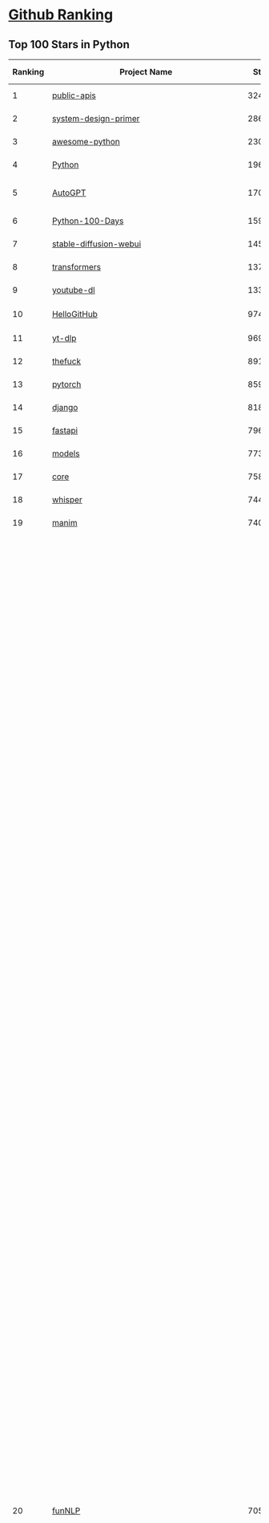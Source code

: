 [Github Ranking](../README.md)
==========

## Top 100 Stars in Python

| Ranking | Project Name | Stars | Forks | Language | Open Issues | Description | Last Commit |
| ------- | ------------ | ----- | ----- | -------- | ----------- | ----------- | ----------- |
| 1 | [public-apis](https://github.com/public-apis/public-apis) | 324465 | 34428 | Python | 42 | A collective list of free APIs | 2024-10-31T19:50:02Z |
| 2 | [system-design-primer](https://github.com/donnemartin/system-design-primer) | 286094 | 47700 | Python | 230 | Learn how to design large-scale systems. Prep for the system design interview.  Includes Anki flashcards. | 2024-12-02T01:10:39Z |
| 3 | [awesome-python](https://github.com/vinta/awesome-python) | 230751 | 25134 | Python | 0 | An opinionated list of awesome Python frameworks, libraries, software and resources. | 2024-08-11T17:10:18Z |
| 4 | [Python](https://github.com/TheAlgorithms/Python) | 196459 | 46120 | Python | 62 | All Algorithms implemented in Python | 2025-01-14T21:24:36Z |
| 5 | [AutoGPT](https://github.com/Significant-Gravitas/AutoGPT) | 170554 | 44841 | Python | 172 | AutoGPT is the vision of accessible AI for everyone, to use and to build on. Our mission is to provide the tools, so that you can focus on what matters. | 2025-01-17T01:03:35Z |
| 6 | [Python-100-Days](https://github.com/jackfrued/Python-100-Days) | 159871 | 52782 | Python | 540 | Python - 100天从新手到大师 | 2025-01-15T14:39:20Z |
| 7 | [stable-diffusion-webui](https://github.com/AUTOMATIC1111/stable-diffusion-webui) | 145933 | 27363 | Python | 2292 | Stable Diffusion web UI | 2024-12-28T22:57:08Z |
| 8 | [transformers](https://github.com/huggingface/transformers) | 137674 | 27581 | Python | 995 | 🤗 Transformers: State-of-the-art Machine Learning for Pytorch, TensorFlow, and JAX. | 2025-01-17T01:25:44Z |
| 9 | [youtube-dl](https://github.com/ytdl-org/youtube-dl) | 133649 | 10171 | Python | 3698 | Command-line program to download videos from YouTube.com and other video sites | 2025-01-15T03:25:16Z |
| 10 | [HelloGitHub](https://github.com/521xueweihan/HelloGitHub) | 97493 | 9782 | Python | 182 | :octocat: 分享 GitHub 上有趣、入门级的开源项目。Share interesting, entry-level open source projects on GitHub. | 2025-01-11T05:03:19Z |
| 11 | [yt-dlp](https://github.com/yt-dlp/yt-dlp) | 96922 | 7592 | Python | 1498 | A feature-rich command-line audio/video downloader | 2025-01-16T02:40:14Z |
| 12 | [thefuck](https://github.com/nvbn/thefuck) | 89194 | 3582 | Python | 272 | Magnificent app which corrects your previous console command. | 2024-07-19T14:56:13Z |
| 13 | [pytorch](https://github.com/pytorch/pytorch) | 85914 | 23130 | Python | 14444 | Tensors and Dynamic neural networks in Python with strong GPU acceleration | 2025-01-17T04:03:38Z |
| 14 | [django](https://github.com/django/django) | 81890 | 32057 | Python | 0 | The Web framework for perfectionists with deadlines. | 2025-01-16T19:01:12Z |
| 15 | [fastapi](https://github.com/fastapi/fastapi) | 79640 | 6825 | Python | 51 | FastAPI framework, high performance, easy to learn, fast to code, ready for production | 2025-01-15T20:18:49Z |
| 16 | [models](https://github.com/tensorflow/models) | 77304 | 45712 | Python | 1065 | Models and examples built with TensorFlow | 2025-01-14T03:40:22Z |
| 17 | [core](https://github.com/home-assistant/core) | 75825 | 31990 | Python | 2867 | :house_with_garden: Open source home automation that puts local control and privacy first. | 2025-01-17T02:16:03Z |
| 18 | [whisper](https://github.com/openai/whisper) | 74444 | 8892 | Python | 0 | Robust Speech Recognition via Large-Scale Weak Supervision | 2025-01-04T20:56:17Z |
| 19 | [manim](https://github.com/3b1b/manim) | 74013 | 6473 | Python | 432 | Animation engine for explanatory math videos | 2025-01-08T16:22:03Z |
| 20 | [funNLP](https://github.com/fighting41love/funNLP) | 70569 | 14645 | Python | 128 | 中英文敏感词、语言检测、中外手机/电话归属地/运营商查询、名字推断性别、手机号抽取、身份证抽取、邮箱抽取、中日文人名库、中文缩写库、拆字词典、词汇情感值、停用词、反动词表、暴恐词表、繁简体转换、英文模拟中文发音、汪峰歌词生成器、职业名称词库、同义词库、反义词库、否定词库、汽车品牌词库、汽车零件词库、连续英文切割、各种中文词向量、公司名字大全、古诗词库、IT词库、财经词库、成语词库、地名词库、历史名人词库、诗词词库、医学词库、饮食词库、法律词库、汽车词库、动物词库、中文聊天语料、中文谣言数据、百度中文问答数据集、句子相似度匹配算法集合、bert资源、文本生成&摘要相关工具、cocoNLP信息抽取工具、国内电话号码正则匹配、清华大学XLORE:中英文跨语言百科知识图谱、清华大学人工智能技术系列报告、自然语言生成、NLU太难了系列、自动对联数据及机器人、用户名黑名单列表、罪名法务名词及分类模型、微信公众号语料、cs224n深度学习自然语言处理课程、中文手写汉字识别、中文自然语言处理 语料/数据集、变量命名神器、分词语料库+代码、任务型对话英文数据集、ASR 语音数据集 + 基于深度学习的中文语音识别系统、笑声检测器、Microsoft多语言数字/单位/如日期时间识别包、中华新华字典数据库及api(包括常用歇后语、成语、词语和汉字)、文档图谱自动生成、SpaCy 中文模型、Common Voice语音识别数据集新版、神经网络关系抽取、基于bert的命名实体识别、关键词(Keyphrase)抽取包pke、基于医疗领域知识图谱的问答系统、基于依存句法与语义角色标注的事件三元组抽取、依存句法分析4万句高质量标注数据、cnocr：用来做中文OCR的Python3包、中文人物关系知识图谱项目、中文nlp竞赛项目及代码汇总、中文字符数据、speech-aligner: 从“人声语音”及其“语言文本”产生音素级别时间对齐标注的工具、AmpliGraph: 知识图谱表示学习(Python)库：知识图谱概念链接预测、Scattertext 文本可视化(python)、语言/知识表示工具：BERT & ERNIE、中文对比英文自然语言处理NLP的区别综述、Synonyms中文近义词工具包、HarvestText领域自适应文本挖掘工具（新词发现-情感分析-实体链接等）、word2word：(Python)方便易用的多语言词-词对集：62种语言/3,564个多语言对、语音识别语料生成工具：从具有音频/字幕的在线视频创建自动语音识别(ASR)语料库、构建医疗实体识别的模型（包含词典和语料标注）、单文档非监督的关键词抽取、Kashgari中使用gpt-2语言模型、开源的金融投资数据提取工具、文本自动摘要库TextTeaser: 仅支持英文、人民日报语料处理工具集、一些关于自然语言的基本模型、基于14W歌曲知识库的问答尝试--功能包括歌词接龙and已知歌词找歌曲以及歌曲歌手歌词三角关系的问答、基于Siamese bilstm模型的相似句子判定模型并提供训练数据集和测试数据集、用Transformer编解码模型实现的根据Hacker News文章标题自动生成评论、用BERT进行序列标记和文本分类的模板代码、LitBank：NLP数据集——支持自然语言处理和计算人文学科任务的100部带标记英文小说语料、百度开源的基准信息抽取系统、虚假新闻数据集、Facebook: LAMA语言模型分析，提供Transformer-XL/BERT/ELMo/GPT预训练语言模型的统一访问接口、CommonsenseQA：面向常识的英文QA挑战、中文知识图谱资料、数据及工具、各大公司内部里大牛分享的技术文档 PDF 或者 PPT、自然语言生成SQL语句（英文）、中文NLP数据增强（EDA）工具、英文NLP数据增强工具 、基于医药知识图谱的智能问答系统、京东商品知识图谱、基于mongodb存储的军事领域知识图谱问答项目、基于远监督的中文关系抽取、语音情感分析、中文ULMFiT-情感分析-文本分类-语料及模型、一个拍照做题程序、世界各国大规模人名库、一个利用有趣中文语料库 qingyun 训练出来的中文聊天机器人、中文聊天机器人seqGAN、省市区镇行政区划数据带拼音标注、教育行业新闻语料库包含自动文摘功能、开放了对话机器人-知识图谱-语义理解-自然语言处理工具及数据、中文知识图谱：基于百度百科中文页面-抽取三元组信息-构建中文知识图谱、masr: 中文语音识别-提供预训练模型-高识别率、Python音频数据增广库、中文全词覆盖BERT及两份阅读理解数据、ConvLab：开源多域端到端对话系统平台、中文自然语言处理数据集、基于最新版本rasa搭建的对话系统、基于TensorFlow和BERT的管道式实体及关系抽取、一个小型的证券知识图谱/知识库、复盘所有NLP比赛的TOP方案、OpenCLaP：多领域开源中文预训练语言模型仓库、UER：基于不同语料+编码器+目标任务的中文预训练模型仓库、中文自然语言处理向量合集、基于金融-司法领域(兼有闲聊性质)的聊天机器人、g2pC：基于上下文的汉语读音自动标记模块、Zincbase 知识图谱构建工具包、诗歌质量评价/细粒度情感诗歌语料库、快速转化「中文数字」和「阿拉伯数字」、百度知道问答语料库、基于知识图谱的问答系统、jieba_fast 加速版的jieba、正则表达式教程、中文阅读理解数据集、基于BERT等最新语言模型的抽取式摘要提取、Python利用深度学习进行文本摘要的综合指南、知识图谱深度学习相关资料整理、维基大规模平行文本语料、StanfordNLP 0.2.0：纯Python版自然语言处理包、NeuralNLP-NeuralClassifier：腾讯开源深度学习文本分类工具、端到端的封闭域对话系统、中文命名实体识别：NeuroNER vs. BertNER、新闻事件线索抽取、2019年百度的三元组抽取比赛：“科学空间队”源码、基于依存句法的开放域文本知识三元组抽取和知识库构建、中文的GPT2训练代码、ML-NLP - 机器学习(Machine Learning)NLP面试中常考到的知识点和代码实现、nlp4han:中文自然语言处理工具集(断句/分词/词性标注/组块/句法分析/语义分析/NER/N元语法/HMM/代词消解/情感分析/拼写检查、XLM：Facebook的跨语言预训练语言模型、用基于BERT的微调和特征提取方法来进行知识图谱百度百科人物词条属性抽取、中文自然语言处理相关的开放任务-数据集-当前最佳结果、CoupletAI - 基于CNN+Bi-LSTM+Attention 的自动对对联系统、抽象知识图谱、MiningZhiDaoQACorpus - 580万百度知道问答数据挖掘项目、brat rapid annotation tool: 序列标注工具、大规模中文知识图谱数据：1.4亿实体、数据增强在机器翻译及其他nlp任务中的应用及效果、allennlp阅读理解:支持多种数据和模型、PDF表格数据提取工具 、 Graphbrain：AI开源软件库和科研工具，目的是促进自动意义提取和文本理解以及知识的探索和推断、简历自动筛选系统、基于命名实体识别的简历自动摘要、中文语言理解测评基准，包括代表性的数据集&基准模型&语料库&排行榜、树洞 OCR 文字识别 、从包含表格的扫描图片中识别表格和文字、语声迁移、Python口语自然语言处理工具集(英文)、 similarity：相似度计算工具包，java编写、海量中文预训练ALBERT模型 、Transformers 2.0 、基于大规模音频数据集Audioset的音频增强 、Poplar：网页版自然语言标注工具、图片文字去除，可用于漫画翻译 、186种语言的数字叫法库、Amazon发布基于知识的人-人开放领域对话数据集 、中文文本纠错模块代码、繁简体转换 、 Python实现的多种文本可读性评价指标、类似于人名/地名/组织机构名的命名体识别数据集 、东南大学《知识图谱》研究生课程(资料)、. 英文拼写检查库 、 wwsearch是企业微信后台自研的全文检索引擎、CHAMELEON：深度学习新闻推荐系统元架构 、 8篇论文梳理BERT相关模型进展与反思、DocSearch：免费文档搜索引擎、 LIDA：轻量交互式对话标注工具 、aili - the fastest in-memory index in the East 东半球最快并发索引 、知识图谱车音工作项目、自然语言生成资源大全 、中日韩分词库mecab的Python接口库、中文文本摘要/关键词提取、汉字字符特征提取器 (featurizer)，提取汉字的特征（发音特征、字形特征）用做深度学习的特征、中文生成任务基准测评 、中文缩写数据集、中文任务基准测评 - 代表性的数据集-基准(预训练)模型-语料库-baseline-工具包-排行榜、PySS3：面向可解释AI的SS3文本分类器机器可视化工具 、中文NLP数据集列表、COPE - 格律诗编辑程序、doccano：基于网页的开源协同多语言文本标注工具 、PreNLP：自然语言预处理库、简单的简历解析器，用来从简历中提取关键信息、用于中文闲聊的GPT2模型：GPT2-chitchat、基于检索聊天机器人多轮响应选择相关资源列表(Leaderboards、Datasets、Papers)、(Colab)抽象文本摘要实现集锦(教程 、词语拼音数据、高效模糊搜索工具、NLP数据增广资源集、微软对话机器人框架 、 GitHub Typo Corpus：大规模GitHub多语言拼写错误/语法错误数据集、TextCluster：短文本聚类预处理模块 Short text cluster、面向语音识别的中文文本规范化、BLINK：最先进的实体链接库、BertPunc：基于BERT的最先进标点修复模型、Tokenizer：快速、可定制的文本词条化库、中文语言理解测评基准，包括代表性的数据集、基准(预训练)模型、语料库、排行榜、spaCy 医学文本挖掘与信息提取 、 NLP任务示例项目代码集、 python拼写检查库、chatbot-list - 行业内关于智能客服、聊天机器人的应用和架构、算法分享和介绍、语音质量评价指标(MOSNet, BSSEval, STOI, PESQ, SRMR)、 用138GB语料训练的法文RoBERTa预训练语言模型 、BERT-NER-Pytorch：三种不同模式的BERT中文NER实验、无道词典 - 有道词典的命令行版本，支持英汉互查和在线查询、2019年NLP亮点回顾、 Chinese medical dialogue data 中文医疗对话数据集 、最好的汉字数字(中文数字)-阿拉伯数字转换工具、 基于百科知识库的中文词语多词义/义项获取与特定句子词语语义消歧、awesome-nlp-sentiment-analysis - 情感分析、情绪原因识别、评价对象和评价词抽取、LineFlow：面向所有深度学习框架的NLP数据高效加载器、中文医学NLP公开资源整理 、MedQuAD：(英文)医学问答数据集、将自然语言数字串解析转换为整数和浮点数、Transfer Learning in Natural Language Processing (NLP) 、面向语音识别的中文/英文发音辞典、Tokenizers：注重性能与多功能性的最先进分词器、CLUENER 细粒度命名实体识别 Fine Grained Named Entity Recognition、 基于BERT的中文命名实体识别、中文谣言数据库、NLP数据集/基准任务大列表、nlp相关的一些论文及代码, 包括主题模型、词向量(Word Embedding)、命名实体识别(NER)、文本分类(Text Classificatin)、文本生成(Text Generation)、文本相似性(Text Similarity)计算等，涉及到各种与nlp相关的算法，基于keras和tensorflow 、Python文本挖掘/NLP实战示例、 Blackstone：面向非结构化法律文本的spaCy pipeline和NLP模型通过同义词替换实现文本“变脸” 、中文 预训练 ELECTREA 模型: 基于对抗学习 pretrain Chinese Model 、albert-chinese-ner - 用预训练语言模型ALBERT做中文NER 、基于GPT2的特定主题文本生成/文本增广、开源预训练语言模型合集、多语言句向量包、编码、标记和实现：一种可控高效的文本生成方法、 英文脏话大列表 、attnvis：GPT2、BERT等transformer语言模型注意力交互可视化、CoVoST：Facebook发布的多语种语音-文本翻译语料库，包括11种语言(法语、德语、荷兰语、俄语、西班牙语、意大利语、土耳其语、波斯语、瑞典语、蒙古语和中文)的语音、文字转录及英文译文、Jiagu自然语言处理工具 - 以BiLSTM等模型为基础，提供知识图谱关系抽取 中文分词 词性标注 命名实体识别 情感分析 新词发现 关键词 文本摘要 文本聚类等功能、用unet实现对文档表格的自动检测，表格重建、NLP事件提取文献资源列表 、 金融领域自然语言处理研究资源大列表、CLUEDatasetSearch - 中英文NLP数据集：搜索所有中文NLP数据集，附常用英文NLP数据集 、medical_NER - 中文医学知识图谱命名实体识别 、(哈佛)讲因果推理的免费书、知识图谱相关学习资料/数据集/工具资源大列表、Forte：灵活强大的自然语言处理pipeline工具集 、Python字符串相似性算法库、PyLaia：面向手写文档分析的深度学习工具包、TextFooler：针对文本分类/推理的对抗文本生成模块、Haystack：灵活、强大的可扩展问答(QA)框架、中文关键短语抽取工具 | 2024-05-10T07:38:24Z |
| 21 | [flask](https://github.com/pallets/flask) | 68562 | 16252 | Python | 1 | The Python micro framework for building web applications. | 2025-01-05T17:10:05Z |
| 22 | [devops-exercises](https://github.com/bregman-arie/devops-exercises) | 67363 | 15079 | Python | 31 | Linux, Jenkins, AWS, SRE, Prometheus, Docker, Python, Ansible, Git, Kubernetes, Terraform, OpenStack, SQL, NoSQL, Azure, GCP, DNS, Elastic, Network, Virtualization. DevOps Interview Questions | 2024-12-28T12:40:46Z |
| 23 | [gpt_academic](https://github.com/binary-husky/gpt_academic) | 66935 | 8221 | Python | 397 | 为GPT/GLM等LLM大语言模型提供实用化交互接口，特别优化论文阅读/润色/写作体验，模块化设计，支持自定义快捷按钮&函数插件，支持Python和C++等项目剖析&自译解功能，PDF/LaTex论文翻译&总结功能，支持并行问询多种LLM模型，支持chatglm3等本地模型。接入通义千问, deepseekcoder, 讯飞星火, 文心一言, llama2, rwkv, claude2, moss等。 | 2025-01-16T15:40:24Z |
| 24 | [screenshot-to-code](https://github.com/abi/screenshot-to-code) | 66873 | 8146 | Python | 84 | Drop in a screenshot and convert it to clean code (HTML/Tailwind/React/Vue) | 2025-01-09T17:57:19Z |
| 25 | [awesome-machine-learning](https://github.com/josephmisiti/awesome-machine-learning) | 66630 | 14738 | Python | 0 | A curated list of awesome Machine Learning frameworks, libraries and software. | 2024-12-16T21:26:20Z |
| 26 | [d2l-zh](https://github.com/d2l-ai/d2l-zh) | 65119 | 11186 | Python | 0 | 《动手学深度学习》：面向中文读者、能运行、可讨论。中英文版被70多个国家的500多所大学用于教学。 | 2024-07-30T09:32:19Z |
| 27 | [cpython](https://github.com/python/cpython) | 64756 | 30899 | Python | 7218 | The Python programming language | 2025-01-17T02:48:42Z |
| 28 | [ComfyUI](https://github.com/comfyanonymous/ComfyUI) | 63785 | 6824 | Python | 1847 | The most powerful and modular diffusion model GUI, api and backend with a graph/nodes interface. | 2025-01-17T02:17:33Z |
| 29 | [ansible](https://github.com/ansible/ansible) | 63677 | 23944 | Python | 540 | Ansible is a radically simple IT automation platform that makes your applications and systems easier to deploy and maintain. Automate everything from code deployment to network configuration to cloud management, in a language that approaches plain English, using SSH, with no agents to install on remote systems. https://docs.ansible.com. | 2025-01-16T21:33:43Z |
| 30 | [gpt4free](https://github.com/xtekky/gpt4free) | 63100 | 13512 | Python | 16 | The official gpt4free repository \| various collection of powerful language models | 2025-01-15T23:31:22Z |
| 31 | [PayloadsAllTheThings](https://github.com/swisskyrepo/PayloadsAllTheThings) | 62538 | 14887 | Python | 0 | A list of useful payloads and bypass for Web Application Security and Pentest/CTF | 2025-01-14T21:27:57Z |
| 32 | [keras](https://github.com/keras-team/keras) | 62357 | 19491 | Python | 237 | Deep Learning for humans | 2025-01-16T01:33:08Z |
| 33 | [sherlock](https://github.com/sherlock-project/sherlock) | 61780 | 7103 | Python | 89 | Hunt down social media accounts by username across social networks | 2024-11-13T21:56:34Z |
| 34 | [scikit-learn](https://github.com/scikit-learn/scikit-learn) | 60772 | 25519 | Python | 1560 | scikit-learn: machine learning in Python | 2025-01-16T14:54:37Z |
| 35 | [annotated_deep_learning_paper_implementations](https://github.com/labmlai/annotated_deep_learning_paper_implementations) | 57924 | 5912 | Python | 29 | 🧑‍🏫 60+ Implementations/tutorials of deep learning papers with side-by-side notes 📝; including transformers (original, xl, switch, feedback, vit, ...), optimizers (adam, adabelief, sophia, ...), gans(cyclegan, stylegan2, ...), 🎮 reinforcement learning (ppo, dqn), capsnet, distillation, ... 🧠 | 2024-08-24T09:18:59Z |
| 36 | [open-interpreter](https://github.com/OpenInterpreter/open-interpreter) | 57850 | 4962 | Python | 203 | A natural language interface for computers | 2024-12-10T20:09:11Z |
| 37 | [new-pac](https://github.com/Alvin9999/new-pac) | 57731 | 9665 | Python | 411 | 翻墙-科学上网、自由上网、免费科学上网、免费翻墙、fanqiang、油管youtube/视频下载、软件、VPN、一键翻墙浏览器，vps一键搭建翻墙服务器脚本/教程，免费shadowsocks/ss/ssr/v2ray/goflyway账号/节点，翻墙梯子，电脑、手机、iOS、安卓、windows、Mac、Linux、路由器翻墙、科学上网、youtube视频下载、youtube油管镜像/免翻墙网站、美区apple id共享账号、翻墙-科学上网-梯子 | 2025-01-17T04:02:16Z |
| 38 | [llama](https://github.com/meta-llama/llama) | 57224 | 9658 | Python | 420 | Inference code for Llama models | 2024-08-18T07:07:28Z |
| 39 | [localstack](https://github.com/localstack/localstack) | 57079 | 4050 | Python | 270 | 💻 A fully functional local AWS cloud stack. Develop and test your cloud & Serverless apps offline | 2025-01-14T14:19:27Z |
| 40 | [private-gpt](https://github.com/zylon-ai/private-gpt) | 54894 | 7380 | Python | 234 | Interact with your documents using the power of GPT, 100% privately, no data leaks | 2024-11-13T19:30:32Z |
| 41 | [you-get](https://github.com/soimort/you-get) | 54372 | 9681 | Python | 0 | :arrow_double_down: Dumb downloader that scrapes the web | 2025-01-04T02:13:08Z |
| 42 | [face_recognition](https://github.com/ageitgey/face_recognition) | 53930 | 13532 | Python | 757 | The world's simplest facial recognition api for Python and the command line | 2024-08-21T06:22:36Z |
| 43 | [scrapy](https://github.com/scrapy/scrapy) | 53808 | 10611 | Python | 427 | Scrapy, a fast high-level web crawling & scraping framework for Python. | 2025-01-15T10:08:19Z |
| 44 | [Real-Time-Voice-Cloning](https://github.com/CorentinJ/Real-Time-Voice-Cloning) | 53238 | 8863 | Python | 197 | Clone a voice in 5 seconds to generate arbitrary speech in real-time | 2024-08-14T19:54:03Z |
| 45 | [faceswap](https://github.com/deepfakes/faceswap) | 52906 | 13276 | Python | 24 | Deepfakes Software For All | 2024-11-19T23:13:32Z |
| 46 | [gpt-engineer](https://github.com/AntonOsika/gpt-engineer) | 52867 | 6896 | Python | 18 | Platform to experiment with the AI Software Engineer. Terminal based. NOTE: Very different from https://gptengineer.app | 2024-11-17T22:47:32Z |
| 47 | [requests](https://github.com/psf/requests) | 52384 | 9345 | Python | 186 | A simple, yet elegant, HTTP library. | 2025-01-13T16:41:08Z |
| 48 | [yolov5](https://github.com/ultralytics/yolov5) | 51971 | 16577 | Python | 186 | YOLOv5 🚀 in PyTorch > ONNX > CoreML > TFLite | 2025-01-15T16:53:26Z |
| 49 | [openpilot](https://github.com/commaai/openpilot) | 51663 | 9305 | Python | 124 | openpilot is an operating system for robotics. Currently, it upgrades the driver assistance system on 275+ supported cars. | 2025-01-17T03:20:17Z |
| 50 | [hackingtool](https://github.com/Z4nzu/hackingtool) | 51318 | 5521 | Python | 42 | ALL IN ONE Hacking Tool For Hackers | 2024-07-31T13:30:04Z |
| 51 | [rich](https://github.com/Textualize/rich) | 50330 | 1757 | Python | 187 | Rich is a Python library for rich text and beautiful formatting in the terminal. | 2024-12-02T16:01:57Z |
| 52 | [grok-1](https://github.com/xai-org/grok-1) | 49833 | 8347 | Python | 75 | Grok open release | 2024-08-30T04:17:25Z |
| 53 | [professional-programming](https://github.com/charlax/professional-programming) | 47153 | 3744 | Python | 2 | A collection of learning resources for curious software engineers | 2025-01-12T15:48:10Z |
| 54 | [big-list-of-naughty-strings](https://github.com/minimaxir/big-list-of-naughty-strings) | 46847 | 2149 | Python | 68 | The Big List of Naughty Strings is a list of strings which have a high probability of causing issues when used as user-input data. | 2024-04-18T03:26:59Z |
| 55 | [PaddleOCR](https://github.com/PaddlePaddle/PaddleOCR) | 45792 | 7942 | Python | 51 | Awesome multilingual OCR toolkits based on PaddlePaddle (practical ultra lightweight OCR system, support 80+ languages recognition, provide data annotation and synthesis tools, support training and deployment among server, mobile, embedded and IoT devices) | 2025-01-16T07:57:55Z |
| 56 | [MetaGPT](https://github.com/geekan/MetaGPT) | 45485 | 5418 | Python | 59 | 🌟 The Multi-Agent Framework: First AI Software Company, Towards Natural Language Programming | 2024-12-18T02:20:32Z |
| 57 | [pandas](https://github.com/pandas-dev/pandas) | 44323 | 18134 | Python | 3587 | Flexible and powerful data analysis / manipulation library for Python, providing labeled data structures similar to R data.frame objects, statistical functions, and much more | 2025-01-17T02:10:41Z |
| 58 | [30-Days-Of-Python](https://github.com/Asabeneh/30-Days-Of-Python) | 43943 | 8387 | Python | 67 | 30 days of Python programming challenge is a step-by-step guide to learn the Python programming language in 30 days. This challenge may take more than100 days, follow your own pace.  These videos may help too: https://www.youtube.com/channel/UC7PNRuno1rzYPb1xLa4yktw | 2024-10-09T08:43:32Z |
| 59 | [langflow](https://github.com/langflow-ai/langflow) | 43659 | 4854 | Python | 203 | Langflow is a low-code app builder for RAG and multi-agent AI applications. It’s Python-based and agnostic to any model, API, or database. | 2025-01-16T23:46:13Z |
| 60 | [OpenHands](https://github.com/All-Hands-AI/OpenHands) | 43596 | 4832 | Python | 247 | 🙌 OpenHands: Code Less, Make More | 2025-01-17T03:29:37Z |
| 61 | [Fooocus](https://github.com/lllyasviel/Fooocus) | 42628 | 6227 | Python | 194 | Focus on prompting and generating | 2025-01-14T05:14:45Z |
| 62 | [Deep-Live-Cam](https://github.com/hacksider/Deep-Live-Cam) | 42387 | 6217 | Python | 18 | real time face swap and one-click video deepfake with only a single image | 2025-01-16T10:59:17Z |
| 63 | [text-generation-webui](https://github.com/oobabooga/text-generation-webui) | 41629 | 5423 | Python | 212 | A Gradio web UI for Large Language Models with support for multiple inference backends. | 2025-01-16T13:22:49Z |
| 64 | [ChatGLM-6B](https://github.com/THUDM/ChatGLM-6B) | 40963 | 5236 | Python | 555 | ChatGLM-6B: An Open Bilingual Dialogue Language Model \| 开源双语对话语言模型 | 2024-06-27T04:05:25Z |
| 65 | [python-patterns](https://github.com/faif/python-patterns) | 40778 | 6958 | Python | 10 | A collection of design patterns/idioms in Python | 2024-09-05T20:53:59Z |
| 66 | [diagrams](https://github.com/mingrammer/diagrams) | 40109 | 2571 | Python | 304 | :art: Diagram as Code for prototyping cloud system architectures | 2025-01-13T11:01:12Z |
| 67 | [odoo](https://github.com/odoo/odoo) | 40023 | 25924 | Python | 2986 | Odoo. Open Source Apps To Grow Your Business. | 2025-01-17T03:45:25Z |
| 68 | [ailearning](https://github.com/apachecn/ailearning) | 39913 | 11485 | Python | 2 | AiLearning：数据分析+机器学习实战+线性代数+PyTorch+NLTK+TF2 | 2024-11-12T16:21:55Z |
| 69 | [stablediffusion](https://github.com/Stability-AI/stablediffusion) | 39780 | 5111 | Python | 242 | High-Resolution Image Synthesis with Latent Diffusion Models | 2024-10-10T21:28:57Z |
| 70 | [sentry](https://github.com/getsentry/sentry) | 39634 | 4242 | Python | 1983 | Developer-first error tracking and performance monitoring | 2025-01-17T00:15:01Z |
| 71 | [black](https://github.com/psf/black) | 39446 | 2504 | Python | 355 | The uncompromising Python code formatter | 2025-01-10T03:23:01Z |
| 72 | [ColossalAI](https://github.com/hpcaitech/ColossalAI) | 39013 | 4351 | Python | 402 | Making large AI models cheaper, faster and more accessible | 2025-01-08T03:51:50Z |
| 73 | [GPT-SoVITS](https://github.com/RVC-Boss/GPT-SoVITS) | 38849 | 4390 | Python | 649 | 1 min voice data can also be used to train a good TTS model! (few shot voice cloning) | 2025-01-02T03:16:32Z |
| 74 | [cheat.sh](https://github.com/chubin/cheat.sh) | 38790 | 1803 | Python | 121 | the only cheat sheet you need | 2024-12-31T17:50:52Z |
| 75 | [Deep-Learning-Papers-Reading-Roadmap](https://github.com/floodsung/Deep-Learning-Papers-Reading-Roadmap) | 38629 | 7337 | Python | 50 | Deep Learning papers reading roadmap for anyone who are eager to learn this amazing tech! | 2022-11-27T13:18:32Z |
| 76 | [bert](https://github.com/google-research/bert) | 38523 | 9643 | Python | 790 | TensorFlow code and pre-trained models for BERT | 2024-07-23T23:39:41Z |
| 77 | [nanoGPT](https://github.com/karpathy/nanoGPT) | 38515 | 6241 | Python | 216 | The simplest, fastest repository for training/finetuning medium-sized GPTs. | 2024-12-09T23:53:04Z |
| 78 | [airflow](https://github.com/apache/airflow) | 38304 | 14540 | Python | 1086 | Apache Airflow - A platform to programmatically author, schedule, and monitor workflows | 2025-01-17T03:06:04Z |
| 79 | [LLaMA-Factory](https://github.com/hiyouga/LLaMA-Factory) | 38278 | 4706 | Python | 251 | Unified Efficient Fine-Tuning of 100+ LLMs & VLMs (ACL 2024) | 2025-01-17T00:51:59Z |
| 80 | [llama_index](https://github.com/run-llama/llama_index) | 38085 | 5459 | Python | 603 | LlamaIndex is the leading framework for building LLM-powered agents over your data. | 2025-01-17T03:48:45Z |
| 81 | [autogen](https://github.com/microsoft/autogen) | 37622 | 5461 | Python | 614 | A programming framework for agentic AI 🤖 PyPi: autogen-agentchat Discord: https://aka.ms/autogen-discord Office Hour: https://aka.ms/autogen-officehour | 2025-01-17T04:05:20Z |
| 82 | [mitmproxy](https://github.com/mitmproxy/mitmproxy) | 37573 | 4083 | Python | 326 | An interactive TLS-capable intercepting HTTP proxy for penetration testers and software developers. | 2025-01-16T21:15:31Z |
| 83 | [FastChat](https://github.com/lm-sys/FastChat) | 37503 | 4590 | Python | 799 | An open platform for training, serving, and evaluating large language models. Release repo for Vicuna and Chatbot Arena. | 2025-01-14T23:55:24Z |
| 84 | [Open-Assistant](https://github.com/LAION-AI/Open-Assistant) | 37175 | 3255 | Python | 225 | OpenAssistant is a chat-based assistant that understands tasks, can interact with third-party systems, and retrieve information dynamically to do so. | 2024-08-17T01:55:35Z |
| 85 | [quivr](https://github.com/QuivrHQ/quivr) | 37112 | 3607 | Python | 63 | Opiniated RAG for integrating GenAI in your apps 🧠   Focus on your product rather than the RAG. Easy integration in existing products with customisation!  Any LLM: GPT4, Groq, Llama. Any Vectorstore: PGVector, Faiss. Any Files. Anyway you want.  | 2025-01-06T09:42:31Z |
| 86 | [TTS](https://github.com/coqui-ai/TTS) | 36897 | 4563 | Python | 20 | 🐸💬 - a deep learning toolkit for Text-to-Speech, battle-tested in research and production | 2024-08-16T12:07:14Z |
| 87 | [interview_internal_reference](https://github.com/0voice/interview_internal_reference) | 36746 | 9447 | Python | 28 | 2023年最新总结，阿里，腾讯，百度，美团，头条等技术面试题目，以及答案，专家出题人分析汇总。 | 2024-05-20T12:04:02Z |
| 88 | [streamlit](https://github.com/streamlit/streamlit) | 36746 | 3166 | Python | 933 | Streamlit — A faster way to build and share data apps. | 2025-01-17T02:21:17Z |
| 89 | [python-cheatsheet](https://github.com/gto76/python-cheatsheet) | 36712 | 6502 | Python | 5 | Comprehensive Python Cheatsheet | 2025-01-11T13:07:41Z |
| 90 | [WeChatMsg](https://github.com/LC044/WeChatMsg) | 36372 | 3770 | Python | 62 | 提取微信聊天记录，将其导出成HTML、Word、Excel文档永久保存，对聊天记录进行分析生成年度聊天报告，用聊天数据训练专属于个人的AI聊天助手 | 2025-01-02T13:14:29Z |
| 91 | [DeepSpeed](https://github.com/microsoft/DeepSpeed) | 36254 | 4196 | Python | 996 | DeepSpeed is a deep learning optimization library that makes distributed training and inference easy, efficient, and effective. | 2025-01-16T21:22:36Z |
| 92 | [GFPGAN](https://github.com/TencentARC/GFPGAN) | 36166 | 5988 | Python | 352 | GFPGAN aims at developing Practical Algorithms for Real-world Face Restoration. | 2024-07-26T18:44:02Z |
| 93 | [wtfpython](https://github.com/satwikkansal/wtfpython) | 35959 | 2665 | Python | 71 | What the f*ck Python? 😱 | 2025-01-16T18:18:13Z |
| 94 | [DragGAN](https://github.com/XingangPan/DragGAN) | 35832 | 3459 | Python | 144 | Official Code for DragGAN (SIGGRAPH 2023) | 2024-05-18T17:51:40Z |
| 95 | [MockingBird](https://github.com/babysor/MockingBird) | 35645 | 5221 | Python | 475 | 🚀AI拟声: 5秒内克隆您的声音并生成任意语音内容 Clone a voice in 5 seconds to generate arbitrary speech in real-time | 2024-11-15T05:00:29Z |
| 96 | [ultralytics](https://github.com/ultralytics/ultralytics) | 35459 | 6833 | Python | 775 | Ultralytics YOLO11 🚀 | 2025-01-17T00:58:01Z |
| 97 | [gradio](https://github.com/gradio-app/gradio) | 35287 | 2660 | Python | 460 | Build and share delightful machine learning apps, all in Python. 🌟 Star to support our work! | 2025-01-17T04:03:13Z |
| 98 | [gym](https://github.com/openai/gym) | 35156 | 8620 | Python | 111 | A toolkit for developing and comparing reinforcement learning algorithms. | 2024-10-11T20:07:05Z |
| 99 | [ray](https://github.com/ray-project/ray) | 34914 | 5938 | Python | 3636 | Ray is an AI compute engine. Ray consists of a core distributed runtime and a set of AI Libraries for accelerating ML workloads. | 2025-01-17T02:10:13Z |
| 100 | [OpenBB](https://github.com/OpenBB-finance/OpenBB) | 34869 | 3195 | Python | 37 | Investment Research for Everyone, Everywhere. | 2025-01-16T16:19:21Z |

